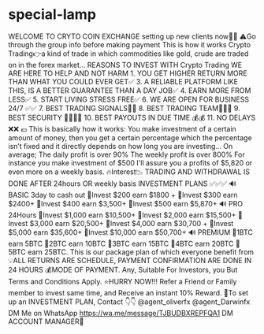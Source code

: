 # special-lamp
WELCOME TO CRYTO COIN EXCHANGE setting up new clients now👨‍💻  ⚠️Go through the group info before making payment   This is how it works Crypto Trading👉a kind of trade in which commodities like gold, crude are traded on in the forex market...  REASONS TO INVEST WITH    Crypto Trading    WE ARE HERE TO HELP AND NOT HARM  1. YOU GET HIGHER RETURN MORE THAN WHAT YOU COULD EVER GET✅   3. A RELIABLE PLATFORM LIKE THIS, IS A BETTER GUARANTEE THAN A DAY JOB✅   4. EARN MORE FROM LESS✅   5. START LIVING STRESS FREE✅   6. WE ARE OPEN FOR BUSINESS  24/7 ✅✅  7. BEST TRADING SIGNALS📡📡  8. BEST  TRADING TEAM👩🏼‍🏫  9. BEST SECURITY 👮‍♀️👮‍♀️  10. BEST PAYOUTS IN DUE TIME 💰💰  11. NO DELAYS ❌❌  💶 This is basically how it works:  You make investment of a certain amount of money, then you get a certain percentage which the percentage isn’t fixed and it directly depends on how long you are investing... On average; The daily profit is over 90%  The weekly profit is over 800%  For instance you make investment of $500 I'll assure you a profits of $5,820 or even more on a weekly basis.  🔥Interest📉 TRADING AND WITHDRAWAL IS DONE AFTER 24hours  OR weekly basis  INVESTMENT PLANS ✅✅✅  🔊 BASIC 3day to cash out 💎Invest $200 earn $1800 + 💎Invest $300 earn $2400+ 💎Invest $400 earn $3,500+ 💎Invest $500 earn $5,870+  🔊 PRO 24Hours 💎Invest $1,000 earn $10,500+ 💎Invest $2,000 earn $15,500+ 💎Invest $3,000 earn $20,500+ 💎Invest $4,000 earn $30,700 + 💎Invest $5,000 earn $35,600+ 💎Invest $10,000 earn $50,700+  🔊 PREMIUM  💎1BTC earn 5BTC  💎2BTC earn 10BTC  💎3BTC earn 15BTC  💎4BTC earn 20BTC  💎5BTC earn 25BTC.   This is our package plan of which everyone benefit from  💡ALL RETURNS ARE SCHEDULE, PAYMENT CONFIRMATION ARE DONE IN 24 HOURS   💰MODE OF PAYMENT.  Any, Suitable For Investors, you But Terms and Conditions Apply.  ⭐️HURRY NOW!!!  Refer a Friend or Family member to invest same time, and Receive an instant 10% Reward.   📌To set up an INVESTMENT PLAN,  Contact 👇👇 @agent_oliverfx @agent_Darwinfx  DM Me on WhatsApp   https://wa.me/message/TJBUDBXREPFQA1 DM ACCOUNT MANAGER📍
